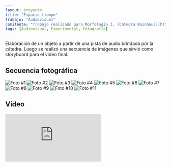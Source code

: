 ```yaml
---
layout: proyecto
title: "Espacio tiempo"
trabajo: "Audiovisual"
comitente: "Trabajo realizado para Morfología I, [Cátedra Wainhaus](http://www.morfologiawainhaus.com), FADU--UBA."
tags: [Audiovisual, Experimental, Fotografía]
---
```


Elaboración de un objeto a partir de una pista de audio brindada por la cátedra. Luego se realizó una secuencia de imágenes que sirvió como storyboard para el video final.

## Secuencia fotográfica
<div class="fotorama">
	<img src="{{ site.baseurl }}/img/2011_espacio-tiempo-01.jpg" alt="Foto #1" />
	<img src="{{ site.baseurl }}/img/2011_espacio-tiempo-02.jpg" alt="Foto #2" />
	<img src="{{ site.baseurl }}/img/2011_espacio-tiempo-03.jpg" alt="Foto #3" />
	<img src="{{ site.baseurl }}/img/2011_espacio-tiempo-04.jpg" alt="Foto #4" />
	<img src="{{ site.baseurl }}/img/2011_espacio-tiempo-05.jpg" alt="Foto #5" />
	<img src="{{ site.baseurl }}/img/2011_espacio-tiempo-06.jpg" alt="Foto #6" />
	<img src="{{ site.baseurl }}/img/2011_espacio-tiempo-07.jpg" alt="Foto #7" />
	<img src="{{ site.baseurl }}/img/2011_espacio-tiempo-08.jpg" alt="Foto #8" />
	<img src="{{ site.baseurl }}/img/2011_espacio-tiempo-09.jpg" alt="Foto #9" />
	<img src="{{ site.baseurl }}/img/2011_espacio-tiempo-10.jpg" alt="Foto #10" />
	<img src="{{ site.baseurl }}/img/2011_espacio-tiempo-11.jpg" alt="Foto #11" />
</div>

## Video
<div class="embed-container"><iframe src="https://player.vimeo.com/video/31470550?title=0&byline=0&portrait=0" frameborder="0" webkitAllowFullScreen mozallowfullscreen allowFullScreen></iframe></div>
